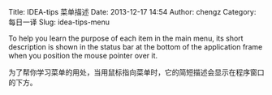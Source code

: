 Title: IDEA-tips 菜单描述
Date: 2013-12-17 14:54
Author: chengz
Category: 每日一译
Slug: idea-tips-menu

To help you learn the purpose of each item in the main menu, its short
description is shown in the status bar at the bottom of the application
frame when you position the mouse pointer over it.  

为了帮你学习菜单的用处，当用鼠标指向菜单时，它的简短描述会显示在程序窗口的下方。
